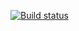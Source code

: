 [![Build status](https://ci.appveyor.com/api/projects/status/q19tk3gl9x58awaj?svg=true)](https://ci.appveyor.com/project/AnstasiaKli/api-ci)
